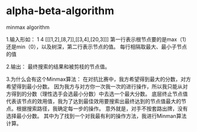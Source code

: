# alpha-beta-algorithm
minmax algorithm

1.输入形如：
1 4
[[[1,2],[8,7]],[[3,4],[20,3]]]
第一行表示根节点要的是max（1）还是min（0），以及树深，第二行表示节点的值。
每行相隔取最大、最小子节点的值

2.输出：
最终搜索的结果和被剪枝的节点值。

3.为什么会有这个Minmax算法：
在对抗比赛中，我方希望得到最大的分数，对方希望得到最小分数。
因为我方与对方你一次我一次的进行操作，所以我只能从对方得到的分数（理性选手会选最小分数）中去选一个最大分数。
底层终止节点值代表该节点的效用值，我为了达到最佳效用要搜索出最终达到的节点值最大的节点。根据搜索路径，我确定每一步的操作。
意外就是，对手不按套路出牌，没有选择最小分数。
其中为了找到一个对我最有利的操作方法，我进行Minman算法计算。
